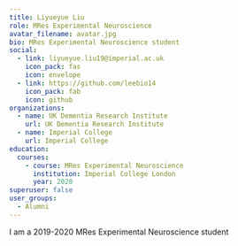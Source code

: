 ```yaml
---
title: Liyueyue Liu
role: MRes Experimental Neuroscience
avatar_filename: avatar.jpg
bio: MRes Experimental Neuroscience student
social:
  - link: liyueyue.liu19@imperial.ac.uk
    icon_pack: fas
    icon: envelope
  - link: https://github.com/leebio14
    icon_pack: fab
    icon: github
organizations:
  - name: UK Dementia Research Institute
    url: UK Dementia Research Institute
  - name: Imperial College
    url: Imperial College
education:
  courses:
    - course: MRes Experimental Neuroscience
      institution: Imperial College London
      year: 2020
superuser: false
user_groups:
  - Alumni
---
```


I am a 2019-2020 MRes Experimental Neuroscience student
